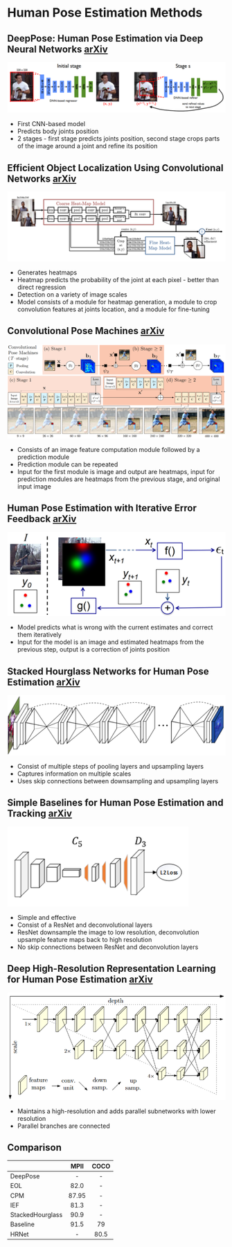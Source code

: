 # Human Pose Estimation Methods

## DeepPose: Human Pose Estimation via Deep Neural Networks [arXiv](https://arxiv.org/pdf/1312.4659.pdf)
![DeepPose: Human Pose Estimation via Deep Neural Networks](assets/DeepPose.png)
- First CNN-based model
- Predicts body joints position
- 2 stages - first stage predicts joints position, second stage crops parts of the image around a joint and refine its position

## Efficient Object Localization Using Convolutional Networks [arXiv](https://arxiv.org/pdf/1411.4280.pdf)
![Efficient Object Localization Using Convolutional Networks](assets/EOL.png)
- Generates heatmaps
- Heatmap predicts the probability of the joint at each pixel - better than direct regression
- Detection on a variety of image scales
- Model consists of a module for heatmap generation, a module to crop convolution features at joints location, and a module for fine-tuning

## Convolutional Pose Machines [arXiv](https://arxiv.org/pdf/1602.00134.pdf)
![Convolutional Pose Machines](assets/CPM.png)
- Consists of an image feature computation module followed by a prediction module
- Prediction module can be repeated
- Input for the first module is image and output are heatmaps, input for prediction modules are heatmaps from the previous stage, and original input image

## Human Pose Estimation with Iterative Error Feedback  [arXiv](https://arxiv.org/pdf/1507.06550)
![Human Pose Estimation with Iterative Error Feedback](assets/IEF.png)
- Model predicts what is wrong with the current estimates and correct them iteratively
- Input for the model is an image and estimated heatmaps from the previous step, output is a correction of joints position

## Stacked Hourglass Networks for Human Pose Estimation [arXiv](https://arxiv.org/pdf/1603.06937.pdf)
![Stacked Hourglass Networks for Human Pose Estimation](assets/StackedHourglass.png)
- Consist of multiple steps of pooling layers and upsampling layers
- Captures information on multiple scales
- Uses skip connections between downsampling and upsampling layers

## Simple Baselines for Human Pose Estimation and Tracking [arXiv](https://arxiv.org/pdf/1804.06208.pdf)
![Simple Baselines for Human Pose Estimation and Tracking](assets/Baseline.png)
- Simple and effective
- Consist of a ResNet and deconvolutional layers
- ResNet downsample the image to low resolution, deconvolution upsample feature maps back to high resolution
- No skip connections between ResNet and deconvolution layers

## Deep High-Resolution Representation Learning for Human Pose Estimation  [arXiv](https://arxiv.org/pdf/1902.09212.pdf)
![Deep High-Resolution Representation Learning for Human Pose Estimation](assets/HRNet.png)
- Maintains a high-resolution and adds parallel subnetworks with lower resolution 
- Parallel branches are connected

## Comparison

|                  |  MPII | COCO |
|------------------|:-----:|:----:|
| DeepPose         | -     |   -  |
| EOL              | 82.0  |   -  |
| CPM              | 87.95 |   -  |
| IEF              | 81.3  |   -  |
| StackedHourglass | 90.9  |   -  |
| Baseline         | 91.5  | 79   |
| HRNet            |   -   | 80.5 |
